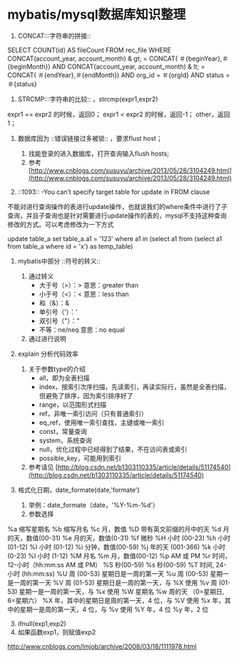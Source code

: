 # mybatis/mysql数据库知识整理
1. CONCAT:::字符串的拼接::

SELECT
COUNT(id) AS fileCount
FROM
rec_file
WHERE
CONCAT(account_year, account_month) & gt;
= CONCAT(
＃{beginYear},＃{beginMonth})
AND CONCAT(account_year, account_month) & lt;
= CONCAT(
＃{endYear},＃{endMonth})
AND org_id = ＃{orgId} AND status = ＃{status}

1. STRCMP:::字符串的比较:: ，strcmp(expr1,expr2)

expr1 == expr2 的时候，返回0；
expr1 <  expr2 的时候，返回-1；
other，返回1；
1. 数据库因为 ::错误链接过多被锁:: ，要求flust host；
	1. 找能登录的进入数据库，打开查询输入flush hosts;
	2. 参考 [http://www.cnblogs.com/susuyu/archive/2013/05/28/3104249.html](http://www.cnblogs.com/susuyu/archive/2013/05/28/3104249.html)

1. ::1093:: -You can’t specify target table for update in FROM clause

不能对进行查询操作的表进行update操作，也就说我们的where条件中进行了子查询，并且子查询也是针对需要进行update操作的表的，mysql不支持这种查询修改的方式。可以考虑修改为一下方式

update table_a set table_a.a1 = '123' where a1 in (select a1 from (select a1 from table_a where id = 'x') as temp_table)

1. mybatis中部分 ::符号的转义::
	1. 通过转义
		* 大于号（>）：&gt;  意思：greater than
		* 小于号（<）：&lt; 意思：less than
		* 和（&）：&amp;
		* 单引号（'）：&apos;
		* 双引号（"）：&quot;
		* 不等：ne/neq  意思：no equal
	2. 通过<![CDATA[ ]]>进行说明

1. explain 分析代码效率
	1. 关于参数type的介绍
		* all，即为全表扫描
		* index，按索引次序扫描，先读索引，再读实际行，虽然是全表扫描，但避免了排序，因为索引排序好了
		* range，以范围形式扫描
		* ref，非唯一索引访问（只有普通索引）
		* eq_ref，使用唯一索引查找，主键或唯一索引
		* const，常量查询
		* system，系统查询
		* null，优化过程中已经得到了结果，不在访问表或索引
		* possible_key，可能用到索引
	2. 参考请见 [http://blog.csdn.net/b1303110335/article/details/51174540](http://blog.csdn.net/b1303110335/article/details/51174540)

2. 格式化日期，date_formate(date,'formate')
	1. 举例：date_formate（date，'%Y-%m-%d'）
	2. 参数选择

%a
缩写星期名
%b
缩写月名
%c
月，数值
%D
带有英文前缀的月中的天
%d
月的天，数值(00-31)
%e
月的天，数值(0-31)
%f
微秒
%H
小时 (00-23)
%h
小时 (01-12)
%I
小时 (01-12)
%i
分钟，数值(00-59)
%j
年的天 (001-366)
%k
小时 (0-23)
%l
小时 (1-12)
%M
月名
%m
月，数值(00-12)
%p
AM 或 PM
%r
时间，12-小时（hh:mm:ss AM 或 PM）
%S
秒(00-59)
%s
秒(00-59)
%T
时间, 24-小时 (hh:mm:ss)
%U
周 (00-53) 星期日是一周的第一天
%u
周 (00-53) 星期一是一周的第一天
%V
周 (01-53) 星期日是一周的第一天，与 %X 使用
%v
周 (01-53) 星期一是一周的第一天，与 %x 使用
%W
星期名
%w
周的天 （0=星期日, 6=星期六）
%X
年，其中的星期日是周的第一天，4 位，与 %V 使用
%x
年，其中的星期一是周的第一天，4 位，与 %v 使用
%Y
年，4 位
%y
年，2 位

3. ifnull(exp1,exp2)
3. 如果函数exp1，则赋值exp2

http://www.cnblogs.com/lmjob/archive/2008/03/18/1111978.html